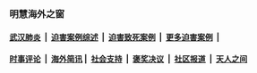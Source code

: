 
### 明慧海外之窗

####  [武汉肺炎](indexes/365.md?t=03150700) &nbsp;|&nbsp;  [迫害案例综述](indexes/328.md?t=03150700) &nbsp;|&nbsp; [迫害致死案例](indexes/277.md?t=03150700)  &nbsp;|&nbsp; [更多迫害案例](indexes/81.md?t=03150700)  &nbsp;|&nbsp; 
####  [时事评论](indexes/19.md?t=03150700) &nbsp;|&nbsp; [海外简讯](indexes/245.md?t=03150700)&nbsp;|&nbsp;  [社会支持](indexes/140.md?t=03150700) &nbsp;|&nbsp; [褒奖决议](indexes/282.md?t=03150700) &nbsp;|&nbsp; [社区报道](indexes/91.md?t=03150700)  &nbsp;|&nbsp; [天人之间](indexes/78.md?t=03150700) 

